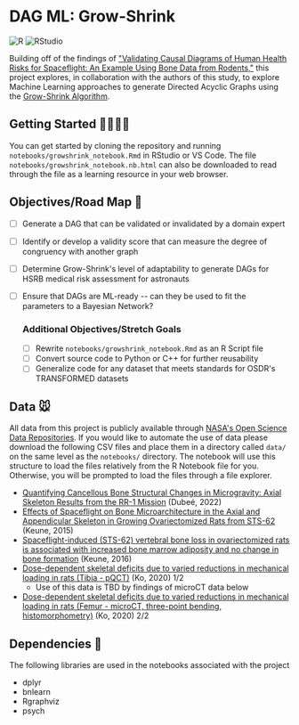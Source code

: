 # DAG ML: Grow-Shrink
![R](https://img.shields.io/badge/r-%23276DC3.svg?style=for-the-badge&logo=r&logoColor=white) ![RStudio](https://img.shields.io/badge/RStudio-4285F4?style=for-the-badge&logo=rstudio&logoColor=white) 

Building off of the findings of ["Validating Causal Diagrams of Human Health Risks for Spaceflight: An Example Using Bone Data from Rodents,"](https://www.mdpi.com/1813442) this project explores, in collaboration with the authors of this study, to explore Machine Learning approaches to generate Directed Acyclic Graphs using the [Grow-Shrink Algorithm](https://doi.org/10.48550/arXiv.1407.8088).

## Getting Started 👩‍🚀👨‍🚀
You can get started by cloning the repository and running `notebooks/growshrink_notebook.Rmd` in RStudio or VS Code. The file `notebooks/growshrink_notebook.nb.html` can also be downloaded to read through the file as a learning resource in your web browser.

## Objectives/Road Map 🚀
- [ ] Generate a DAG that can be validated or invalidated by a domain expert
- [ ] Identify or develop a validity score that can measure the degree of congruency with another graph
- [ ] Determine Grow-Shrink's level of adaptability to generate DAGs for HSRB medical risk assessment for astronauts
- [ ] Ensure that DAGs are ML-ready -- can they be used to fit the parameters to a Bayesian Network?

    ### Additional Objectives/Stretch Goals
    - [ ] Rewrite `notebooks/growshrink_notebook.Rmd` as an R Script file
    - [ ] Convert source code to Python or C++ for further reusability
    - [ ] Generalize code for any dataset that meets standards for OSDR's TRANSFORMED datasets

## Data 🐭
All data from this project is publicly available through [NASA's Open Science Data Repositories](https://osdr.nasa.gov/bio/). If you would like to automate the use of data please download the following CSV files and place them in a directory called `data/` on the same level as the `notebooks/` directory. The notebook will use this structure to load the files relatively from the R Notebook file for you. Otherwise, you will be prompted to load the files through a file explorer.
- [Quantifying Cancellous Bone Structural Changes in Microgravity: Axial Skeleton Results from the RR-1 Mission](https://doi.org/10.26030/8wja-w380) (Dubeé, 2022)
- [Effects of Spaceflight on Bone Microarchitecture in the Axial and Appendicular Skeleton in Growing Ovariectomized Rats from STS-62](https://doi.org/10.26030/cztm-cx29) (Keune, 2015)
- [Spaceflight-induced (STS-62) vertebral bone loss in ovariectomized rats is associated with increased bone marrow adiposity and no change in bone formation](https://doi.org/10.26030/kb2k-2150) (Keune, 2016)
- [Dose-dependent skeletal deficits due to varied reductions in mechanical loading in rats (Tibia - pQCT)](https://doi.org/10.26030/emsm-0648) (Ko, 2020) 1/2
    - Use of this data is TBD by findings of microCT data below
- [Dose-dependent skeletal deficits due to varied reductions in mechanical loading in rats (Femur - microCT, three-point bending, histomorphometry)](https://doi.org/10.26030/b09t-mw60) (Ko, 2020) 2/2

## Dependencies 💾
The following libraries are used in the notebooks associated with the project
- dplyr
- bnlearn
- Rgraphviz
- psych